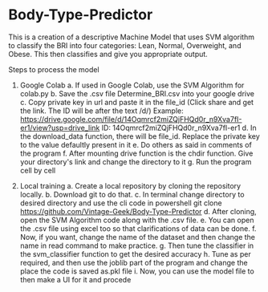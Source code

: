# Body-Type-Predictor
This is a creation of a descriptive Machine Model that uses SVM algorithm to classify the BRI into four categories: Lean, Normal, Overweight, and Obese. This then classifies and give you appropriate output. 

Steps to process the model

1. Google Colab
   a. If used in Google Colab, use the SVM Algorithm for colab.py
   b. Save the .csv file Determine_BRI.csv into your google drive
   c. Copy private key in url and paste it in the file_id (Click share and get the link. The ID will be after the text /d/)
      Example: https://drive.google.com/file/d/14Oqmrcf2miZQjFHQd0r_n9Xva7fI-er1/view?usp=drive_link
      ID: 14Oqmrcf2miZQjFHQd0r_n9Xva7fI-er1
   d. In the download_data function, there will be file_id. Replace the private key to the value defaultly present in it
   e. Do others as said in comments of the program
   f. After mounting drive function is the chdir function. Give your directory's link and change the directory to it
   g. Run the program cell by cell

2. Local training
   a. Create a local repository by cloning the repository locally.
   b. Download git to do that.
   c. In terminal change directory to desired directory and use the cli code in powershell git clone https://github.com/Vintage-Geek/Body-Type-Predictor
   d. After cloning, open the SVM Algorithm code along with the .csv file.
   e. You can open the .csv file using excel too so that clarifications of data can be done.
   f. Now, if you want, change the name of the dataset and then change the name in read command to make practice.
   g. Then tune the classifier in the svm_classifier function to get the desired accuracy
   h. Tune as per required, and then use the joblib part of the program and change the place the code is saved as.pkl file
   i. Now, you can use the model file to then make a UI for it and procede
